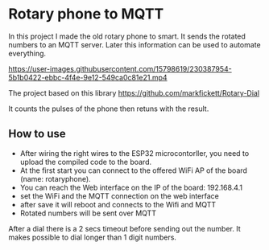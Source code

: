 # Rotary phone to MQTT

In this project I made the old rotary phone to smart. It sends the rotated numbers to an MQTT server. Later this information can be used to automate everything.

https://user-images.githubusercontent.com/15798619/230387954-5b1b0422-ebbc-4f4e-9e12-549ca0c81e21.mp4


The project based on this library
https://github.com/markfickett/Rotary-Dial

It counts the pulses of the phone then retuns with the result.

## How to use

- After wiring the right wires to the ESP32 microcontorller, you need to upload the compiled code to the board.
- At the first start you can connect to the offered WiFi AP of the board (name: rotaryphone).
- You can reach the Web interface on the IP of the board: 192.168.4.1
- set the WiFi and the MQTT connection on the web interface
- after save it will reboot and connects to the Wifi and MQTT
- Rotated numbers will be sent over MQTT

After a dial there is a 2 secs timeout before sending out the number. It makes possible to dial longer than 1 digit numbers.
